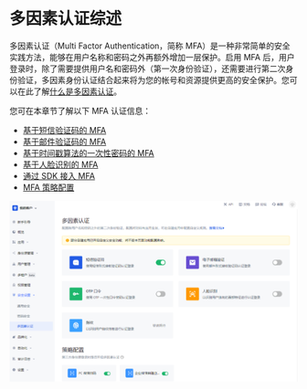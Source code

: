 # 多因素认证综述

<LastUpdated/>

多因素认证（Multi Factor Authentication，简称 MFA）是一种非常简单的安全实践方法，能够在用户名称和密码之外再额外增加一层保护。启用 MFA 后，用户登录时，除了需要提供用户名和密码外（第一次身份验证），还需要进行第二次身份验证，多因素身份认证结合起来将为您的帐号和资源提供更高的安全保护。您可以在此了解[什么是多因素认证](/concepts/mfa.md)。

您可在本章节了解以下 MFA 认证信息：

- [基于短信验证码的 MFA](./sms.md)
- [基于邮件验证码的 MFA](./email-code.md)
- [基于时间戳算法的一次性密码的 MFA](./totp.md)
- [基于人脸识别的 MFA](./face-recognition.md)
- [通过 SDK 接入 MFA](./mfa-sdk.md)
- [MFA 策略配置](./policy-based-mfa-configuration.md)

<img src="./images/global-level-mfa.png" style="display:block;margin: 0 auto;">

